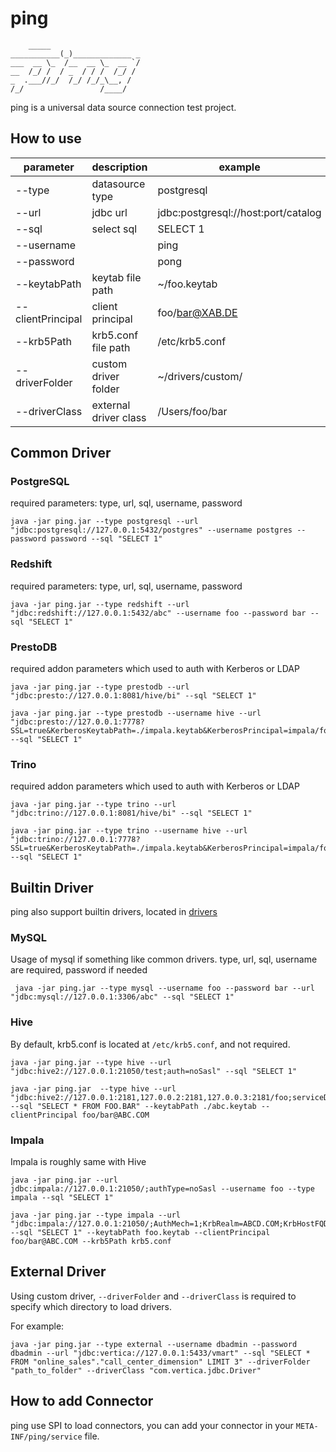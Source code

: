 # ping

        _____                
    ___________(_)_____________ _
    ___  __ \_  /__  __ \_  __ `/
    __  /_/ /  / _  / / /  /_/ /
    _  .___//_/  /_/ /_/_\__, /  
    /_/                 /____/   

ping is a universal data source connection test project.

## How to use

| parameter | description | example | required |
| --- | --- | --- | --- |
| --type | datasource type | postgresql | yes | |
| --url | jdbc url | jdbc:postgresql://host:port/catalog | yes |
| --sql | select sql | SELECT 1 | yes |
| --username | | ping | false |
| --password | | pong | false |
| --keytabPath | keytab file path | ~/foo.keytab | false |
| --clientPrincipal | client principal | foo/bar@XAB.DE | false |
| --krb5Path | krb5.conf file path | /etc/krb5.conf | false |
| --driverFolder | custom driver folder | ~/drivers/custom/ | false |
| --driverClass | external driver class | /Users/foo/bar | false |

## Common Driver

### PostgreSQL

required parameters: type, url, sql, username, password
```
java -jar ping.jar --type postgresql --url "jdbc:postgresql://127.0.0.1:5432/postgres" --username postgres --password password --sql "SELECT 1"
```

### Redshift

required parameters: type, url, sql, username, password
```
java -jar ping.jar --type redshift --url "jdbc:redshift://127.0.0.1:5432/abc" --username foo --password bar --sql "SELECT 1"
```
### PrestoDB

required addon parameters which used to auth with Kerberos or LDAP

```
java -jar ping.jar --type prestodb --url "jdbc:presto://127.0.0.1:8081/hive/bi" --sql "SELECT 1"
```

```
java -jar ping.jar --type prestodb --username hive --url "jdbc:presto://127.0.0.1:7778?SSL=true&KerberosKeytabPath=./impala.keytab&KerberosPrincipal=impala/foo.org@BAR.COM&SSLTrustStorePath=./keystore.jks&SSLTrustStorePassword=password&KerberosRemoteServiceName=impala&KerberosConfigPath=./krb5.conf" --sql "SELECT 1"
```

### Trino

required addon parameters which used to auth with Kerberos or LDAP

```
java -jar ping.jar --type trino --url "jdbc:trino://127.0.0.1:8081/hive/bi" --sql "SELECT 1"
```

```
java -jar ping.jar --type trino --username hive --url "jdbc:trino://127.0.0.1:7778?SSL=true&KerberosKeytabPath=./impala.keytab&KerberosPrincipal=impala/foo.org@BAR.COM&SSLTrustStorePath=./keystore.jks&SSLTrustStorePassword=password&KerberosRemoteServiceName=impala&KerberosConfigPath=./krb5.conf" --sql "SELECT 1"
```

## Builtin Driver

ping also support builtin drivers, located in [drivers](src/main/resources/drivers)

### MySQL

Usage of mysql if something like common drivers. type, url, sql, username are required, password if needed

```
 java -jar ping.jar --type mysql --username foo --password bar --url "jdbc:mysql://127.0.0.1:3306/abc" --sql "SELECT 1"
```
### Hive

By default, krb5.conf is located at `/etc/krb5.conf`, and not required.

```
java -jar ping.jar --type hive --url "jdbc:hive2://127.0.0.1:21050/test;auth=noSasl" --sql "SELECT 1"
```

```
java -jar ping.jar  --type hive --url "jdbc:hive2://127.0.0.1:2181,127.0.0.2:2181,127.0.0.3:2181/foo;serviceDiscoveryMode=zooKeeper;zooKeeperNamespace=hiveserver2;principal=hive/_HOST@BAR" --sql "SELECT * FROM FOO.BAR" --keytabPath ./abc.keytab --clientPrincipal foo/bar@ABC.COM
```
### Impala

Impala is roughly same with Hive

```
java -jar ping.jar --url jdbc:impala://127.0.0.1:21050/;authType=noSasl --username foo --type impala --sql "SELECT 1"
```
```
java -jar ping.jar --type impala --url "jdbc:impala://127.0.0.1:21050/;AuthMech=1;KrbRealm=ABCD.COM;KrbHostFQDN=_HOST;KrbServiceName=impala;KrbAuthType=0" --sql "SELECT 1" --keytabPath foo.keytab --clientPrincipal foo/bar@ABC.COM --krb5Path krb5.conf
```

## External Driver

Using custom driver, `--driverFolder` and `--driverClass` is required to specify which directory to load drivers.

For example:
```
java -jar ping.jar --type external --username dbadmin --password dbadmin --url "jdbc:vertica://127.0.0.1:5433/vmart" --sql "SELECT * FROM "online_sales"."call_center_dimension" LIMIT 3" --driverFolder "path_to_folder" --driverClass "com.vertica.jdbc.Driver"
```
## How to add Connector

ping use SPI to load connectors, you can add your connector in your `META-INF/ping/service` file.